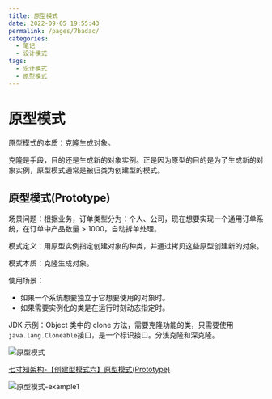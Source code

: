 ```yaml
---
title: 原型模式
date: 2022-09-05 19:55:43
permalink: /pages/7badac/
categories:
  - 笔记
  - 设计模式
tags:
  - 设计模式
  - 原型模式
---
```


# 原型模式

原型模式的本质：克隆生成对象。

克隆是手段，目的还是生成新的对象实例。正是因为原型的目的是为了生成新的对象实例，原型模式通常是被归类为创建型的模式。

<!-- more -->

## 原型模式(Prototype)

场景问题：根据业务，订单类型分为：个人、公司，现在想要实现一个通用订单系统，在订单中产品数量 > 1000，自动拆单处理。

模式定义：用原型实例指定创建对象的种类，并通过拷贝这些原型创建新的对象。

模式本质：克隆生成对象。

使用场景：

- 如果一个系统想要独立于它想要使用的对象时。
- 如果需要实例化的类是在运行时刻动态指定时。

JDK 示例：Object 类中的 clone 方法，需要克隆功能的类，只需要使用`java.lang.Cloneable`接口，是一个标识接口。分浅克隆和深克隆。


![原型模式](https://rcbb-blog.oss-cn-guangzhou.aliyuncs.com/2022/09/20220901145603-3e400e.png?x-oss-process=style/yuantu_shuiyin)

[七寸知架构-【创建型模式六】原型模式(Prototype)](https://www.jianshu.com/p/1638e7b068c1)

![原型模式-example1](https://rcbb-blog.oss-cn-guangzhou.aliyuncs.com/2022/09/20220901145320-e82219.png?x-oss-process=style/yuantu_shuiyin)

